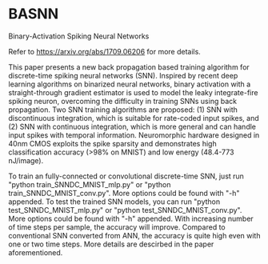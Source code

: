 # BASNN
Binary-Activation Spiking Neural Networks

Refer to https://arxiv.org/abs/1709.06206 for more details.

This paper presents a new back propagation based training algorithm for discrete-time spiking neural networks (SNN). Inspired by recent deep learning algorithms on binarized neural networks, binary activation with a straight-through gradient estimator is used to model the leaky integrate-fire spiking neuron, overcoming the difficulty in training SNNs using back propagation. Two SNN training algorithms are proposed: (1) SNN with discontinuous integration, which is suitable for rate-coded input spikes, and (2) SNN with continuous integration, which is more general and can handle input spikes with temporal information. Neuromorphic hardware designed in 40nm CMOS exploits the spike sparsity and demonstrates high classification accuracy (>98% on MNIST) and low energy (48.4-773 nJ/image).

To train an fully-connected or convolutional discrete-time SNN, just run "python train_SNNDC_MNIST_mlp.py" or "python train_SNNDC_MNIST_conv.py". More options could be found with "-h" appended. To test the trained SNN models, you can run "python test_SNNDC_MNIST_mlp.py" or "python test_SNNDC_MNIST_conv.py". More options could be found with "-h" appended. With increasing number of time steps per sample, the accuracy will improve. Compared to conventional SNN converted from ANN, the accuracy is quite high even with one or two time steps. More details are descirbed in the paper aforementioned.
